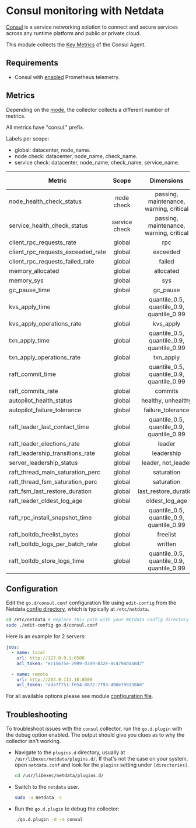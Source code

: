 <!--
title: "Consul monitoring with Netdata"
description: "Monitor the health and performance of Consul service meshes with zero configuration, per-second metric granularity, and interactive visualizations."
custom_edit_url: "https://github.com/netdata/go.d.plugin/edit/master/modules/consul/README.md"
sidebar_label: "Consul"
learn_status: "Published"
learn_topic_type: "References"
learn_rel_path: "References/Collectors references/Webapps"
-->

# Consul monitoring with Netdata

[Consul](https://www.consul.io/) is a service networking solution to connect and secure services across any runtime
platform and public or private cloud.

This module collects the [Key Metrics](https://developer.hashicorp.com/consul/docs/agent/telemetry#key-metrics) of the
Consul Agent.

## Requirements

- Consul
  with [enabled](https://developer.hashicorp.com/consul/docs/agent/config/config-files#telemetry-prometheus_retention_time)
  Prometheus telemetry.

## Metrics

Depending on
the [mode](https://developer.hashicorp.com/consul/docs/install/glossary#agent), the collector collects a different
number of metrics.

All metrics have "consul." prefix.

Labels per scope:

- global: datacenter, node_name.
- node check: datacenter, node_name, check_name.
- service check: datacenter, node_name, check_name, service_name.

| Metric                            |     Scope     |                Dimensions                 |     Units     | Server Leader | Server Follower | Client |
|-----------------------------------|:-------------:|:-----------------------------------------:|:-------------:|:-------------:|:---------------:|:------:|
| node_health_check_status          |  node check   |  passing, maintenance, warning, critical  |    status     |      yes      |       yes       |  yes   |
| service_health_check_status       | service check |  passing, maintenance, warning, critical  |    status     |      yes      |       yes       |  yes   |
| client_rpc_requests_rate          |    global     |                    rpc                    |  requests/s   |      yes      |       yes       |  yes   |
| client_rpc_requests_exceeded_rate |    global     |                 exceeded                  |  requests/s   |      yes      |       yes       |  yes   |
| client_rpc_requests_failed_rate   |    global     |                  failed                   |  requests/s   |      yes      |       yes       |  yes   |
| memory_allocated                  |    global     |                 allocated                 |     bytes     |      yes      |       yes       |  yes   |
| memory_sys                        |    global     |                    sys                    |     bytes     |      yes      |       yes       |  yes   |
| gc_pause_time                     |    global     |                 gc_pause                  |    seconds    |      yes      |       yes       |  yes   |
| kvs_apply_time                    |    global     | quantile_0.5, quantile_0.9, quantile_0.99 |      ms       |      yes      |       yes       |   no   |
| kvs_apply_operations_rate         |    global     |                 kvs_apply                 |     ops/s     |      yes      |       yes       |   no   |
| txn_apply_time                    |    global     | quantile_0.5, quantile_0.9, quantile_0.99 |      ms       |      yes      |       yes       |   no   |
| txn_apply_operations_rate         |    global     |                 txn_apply                 |     ops/s     |      yes      |       yes       |   no   |
| raft_commit_time                  |    global     | quantile_0.5, quantile_0.9, quantile_0.99 |      ms       |      yes      |       no        |   no   |
| raft_commits_rate                 |    global     |                  commits                  |   commits/s   |      yes      |       no        |   no   |
| autopilot_health_status           |    global     |            healthy, unhealthy             |    status     |      yes      |       yes       |   no   |
| autopilot_failure_tolerance       |    global     |             failure_tolerance             |    servers    |      yes      |       yes       |   no   |
| raft_leader_last_contact_time     |    global     | quantile_0.5, quantile_0.9, quantile_0.99 |      ms       |      yes      |       no        |   no   |
| raft_leader_elections_rate        |    global     |                  leader                   |  elections/s  |      yes      |       yes       |   no   |
| raft_leadership_transitions_rate  |    global     |                leadership                 | transitions/s |      yes      |       yes       |   no   |
| server_leadership_status          |    global     |            leader, not_leader             |    status     |      yes      |       yes       |   no   |
| raft_thread_main_saturation_perc  |    global     |                saturation                 |  percentage   |      yes      |       yes       |   no   |
| raft_thread_fsm_saturation_perc   |    global     |                saturation                 |  percentage   |      yes      |       yes       |   no   |
| raft_fsm_last_restore_duration    |    global     |           last_restore_duration           |      ms       |      yes      |       yes       |   no   |
| raft_leader_oldest_log_age        |    global     |              oldest_log_age               |    seconds    |      yes      |       no        |   no   |
| raft_rpc_install_snapshot_time    |    global     | quantile_0.5, quantile_0.9, quantile_0.99 |      ms       |      no       |       yes       |   no   |
| raft_boltdb_freelist_bytes        |    global     |                 freelist                  |     bytes     |      yes      |       yes       |   no   |
| raft_boltdb_logs_per_batch_rate   |    global     |                  written                  |    logs/s     |      yes      |       yes       |   no   |
| raft_boltdb_store_logs_time       |    global     | quantile_0.5, quantile_0.9, quantile_0.99 |      ms       |      yes      |       yes       |   no   |

## Configuration

Edit the `go.d/consul.conf` configuration file using `edit-config` from the
Netdata [config directory](https://learn.netdata.cloud/docs/configure/nodes), which is typically at `/etc/netdata`.

```bash
cd /etc/netdata # Replace this path with your Netdata config directory
sudo ./edit-config go.d/consul.conf
```

Here is an example for 2 servers:

```yaml
jobs:
  - name: local
    url: http://127.0.0.1:8500
    acl_token: "ec15675e-2999-d789-832e-8c4794daa8d7"

  - name: remote
    url: http://203.0.113.10:8500
    acl_token: "ada7f751-f654-8872-7f93-498e799158b6"
```

For all available options please see
module [configuration file](https://github.com/netdata/go.d.plugin/blob/master/config/go.d/consul.conf).

## Troubleshooting

To troubleshoot issues with the `consul` collector, run the `go.d.plugin` with the debug option enabled. The output
should give you clues as to why the collector isn't working.

- Navigate to the `plugins.d` directory, usually at `/usr/libexec/netdata/plugins.d/`. If that's not the case on
  your system, open `netdata.conf` and look for the `plugins` setting under `[directories]`.

  ```bash
  cd /usr/libexec/netdata/plugins.d/
  ```

- Switch to the `netdata` user.

  ```bash
  sudo -u netdata -s
  ```

- Run the `go.d.plugin` to debug the collector:

  ```bash
  ./go.d.plugin -d -m consul
  ```
